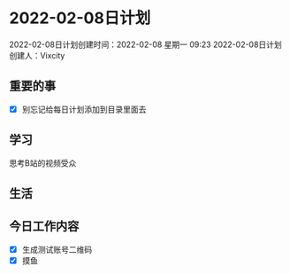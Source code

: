 # 2022-02-08日计划

2022-02-08日计划创建时间：2022-02-08 星期一  09:23
2022-02-08日计划创建人：Vixcity

## 重要的事
- [x] 别忘记给每日计划添加到目录里面去

## 学习
思考B站的视频受众

## 生活

## 今日工作内容
- [x] 生成测试账号二维码
- [x] 摸鱼